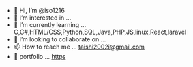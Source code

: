- 👋 Hi, I’m @iso1216
- 👀 I’m interested in ...  
- 🌱 I’m currently learning ... C,C#,HTML/CSS,Python,SQL,Java,PHP,JS,linux,React,laravel
- 💞️ I’m looking to collaborate on ...
- 📫 How to reach me ...  taishi2002i@gmail.com
- 📄 portfolio ...  [https](https://iso1216.github.io/portfolio/)

<!---
isoedmm/isoedmm is a ✨ special ✨ repository because its `README.md` (this file) appears on your GitHub profile.
You can click the Preview link to take a look at your changes.
--->
